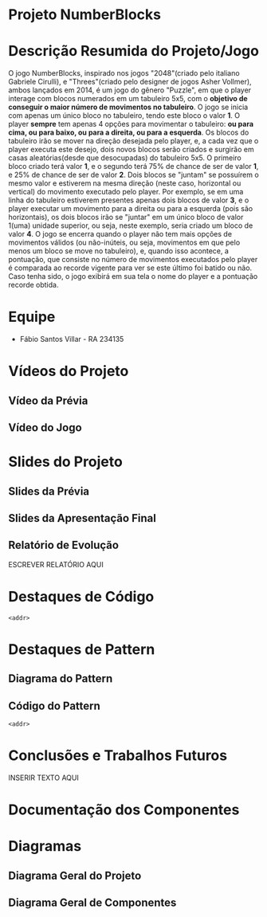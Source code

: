 # Projeto NumberBlocks

# Descrição Resumida do Projeto/Jogo

  O jogo NumberBlocks, inspirado nos jogos "2048"(criado pelo italiano Gabriele Cirulli), e "Threes"(criado pelo designer de jogos Asher Vollmer), ambos lançados em 2014, é um jogo do gênero "Puzzle", em que o player interage com blocos numerados em um tabuleiro 5x5, com o **objetivo de conseguir o maior número de movimentos no tabuleiro**. 
  O jogo se inicia com apenas um único bloco no tabuleiro, tendo este bloco o valor **1**. O player **sempre** tem apenas 4 opções para movimentar o tabuleiro: **ou para cima, ou para baixo, ou para a direita, ou para a esquerda**. Os blocos do tabuleiro irão se mover na direção desejada pelo player, e, a cada vez que o player executa este desejo, dois novos blocos serão criados e surgirão em casas aleatórias(desde que desocupadas) do tabuleiro 5x5. O primeiro bloco criado terá valor **1**, e o segundo terá 75% de chance de ser de valor **1**, e 25% de chance de ser de valor **2**. Dois blocos se "juntam" se possuírem o mesmo valor e estiverem na mesma direção (neste caso, horizontal ou vertical) do movimento executado pelo player. Por exemplo, se em uma linha do tabuleiro estiverem presentes apenas dois blocos de valor **3**, e o player executar um movimento para a direita ou para a esquerda (pois são horizontais), os dois blocos irão se "juntar" em um único bloco de valor 1(uma) unidade superior, ou seja, neste exemplo, seria criado um bloco de valor **4**. 
  O jogo se encerra quando o player não tem mais opções de movimentos válidos (ou não-inúteis, ou seja, movimentos em que pelo menos um bloco se move no tabuleiro), e, quando isso acontece, a pontuação, que consiste no número de movimentos executados pelo player é comparada ao recorde vigente para ver se este último foi batido ou não. Caso tenha sido, o jogo exibirá em sua tela o nome do player e a pontuação recorde obtida.

# Equipe

* Fábio Santos Villar - RA 234135

# Vídeos do Projeto

## Vídeo da Prévia

## Vídeo do Jogo

# Slides do Projeto

## Slides da Prévia

## Slides da Apresentação Final

## Relatório de Evolução

ESCREVER RELATÓRIO AQUI

# Destaques de Código

`<addr>`

# Destaques de Pattern

## Diagrama do Pattern

## Código do Pattern

`<addr>`

# Conclusões e Trabalhos Futuros

INSERIR TEXTO AQUI

# Documentação dos Componentes

# Diagramas

## Diagrama Geral do Projeto

## Diagrama Geral de Componentes


